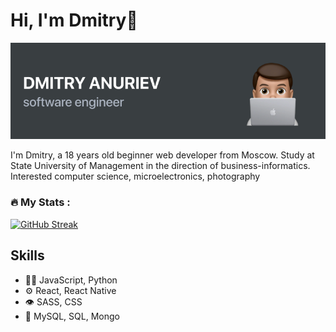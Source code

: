 # Hi, I'm Dmitry👋

<img src="https://raw.githubusercontent.com/Dimasikkkk/Dimasikkkk/main/img/main.png" alt="banner about me">


I'm Dmitry, a 18 years old beginner web developer from Moscow. Study at State University of Management in the direction of business-informatics. Interested computer science, microelectronics, photography



### :fire: My Stats :
[![GitHub Streak](http://github-readme-streak-stats.herokuapp.com?user=Dimasikkkk&date_format=j%20M%5B%20Y%5D)](https://git.io/streak-stats)


## Skills
- 👨‍💻 JavaScript, Python
- ⚙️ React, React Native
- 👁️ SASS, CSS
- 💽 MySQL, SQL, Mongo
